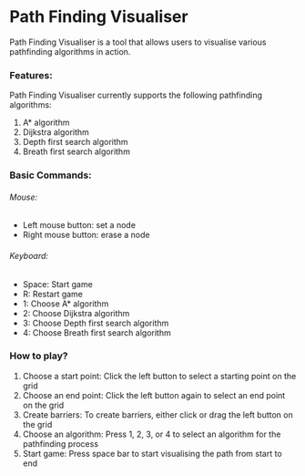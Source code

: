 # Path Finding Visualiser
Path Finding Visualiser is a tool that allows users to visualise various pathfinding algorithms in action.

### Features:
Path Finding Visualiser currently supports the following pathfinding algorithms:

1. A* algorithm 
2. Dijkstra algorithm 
3. Depth first search algorithm
4. Breath first search algorithm

### Basic Commands:
###### Mouse: 
-   Left mouse button: set a node  
-   Right mouse button: erase a node
###### Keyboard: 
-   Space: Start game 
-   R: Restart game
-   1: Choose A* algorithm 
-   2: Choose Dijkstra algorithm 
-   3: Choose Depth first search algorithm
-   4: Choose Breath first search algorithm
  
### How to play? 
1. Choose a start point: Click the left button to select a starting point on the grid
2. Choose an end point: Click the left button again to select an end point on the grid
3. Create barriers: To create barriers, either click or drag the left button on the grid
4. Choose an algorithm: Press 1, 2, 3, or 4 to select an algorithm for the pathfinding process
5. Start game: Press space bar to start visualising the path from start to end
